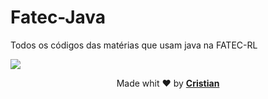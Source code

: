 # Fatec-Java

Todos os códigos das matérias que usam java na FATEC-RL

<p aligin="center" style="width: 200px;">

![](https://upload.wikimedia.org/wikipedia/pt/thumb/3/30/Java_programming_language_logo.svg/234px-Java_programming_language_logo.svg.png)

</p>

<p align="center">Made whit ❤️ by <strong><a href="cristuker.github.io" target="blank" >Cristian</></p></strong>
